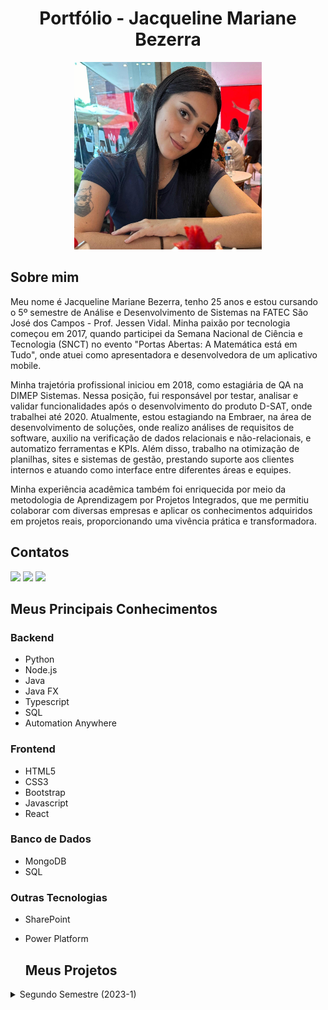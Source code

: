 <h1 align="center">Portfólio - Jacqueline Mariane Bezerra </h1>

<div align="center">


<img src="WhatsApp Image 2024-09-16 at 13.36.24.jpeg" alt="Foto de Jacqueline" width="300" height="300">
</div>

## Sobre mim
Meu nome é Jacqueline Mariane Bezerra, tenho 25 anos e estou cursando o 5º semestre de Análise e Desenvolvimento de Sistemas na FATEC São José dos Campos - Prof. Jessen Vidal. Minha paixão por tecnologia começou em 2017, quando participei da Semana Nacional de Ciência e Tecnologia (SNCT) no evento "Portas Abertas: A Matemática está em Tudo", onde atuei como apresentadora e desenvolvedora de um aplicativo mobile.

Minha trajetória profissional iniciou em 2018, como estagiária de QA na DIMEP Sistemas. Nessa posição, fui responsável por testar, analisar e validar funcionalidades após o desenvolvimento do produto D-SAT, onde trabalhei até 2020. Atualmente, estou estagiando na Embraer, na área de desenvolvimento de soluções, onde realizo análises de requisitos de software, auxilio na verificação de dados relacionais e não-relacionais, e automatizo ferramentas e KPIs. Além disso, trabalho na otimização de planilhas, sites e sistemas de gestão, prestando suporte aos clientes internos e atuando como interface entre diferentes áreas e equipes.

Minha experiência acadêmica também foi enriquecida por meio da metodologia de Aprendizagem por Projetos Integrados, que me permitiu colaborar com diversas empresas e aplicar os conhecimentos adquiridos em projetos reais, proporcionando uma vivência prática e transformadora.



## Contatos


[<img src = "https://img.shields.io/badge/Gmail-D14836?style=for-the-badge&logo=gmail&logoColor=white" />](mailto:jacqueline.mrnb@gmail.com)
[<img src = "https://img.shields.io/badge/github-black.svg?&style=for-the-badge&logo=github&logoColor=white" />](https://github.com/jxqlnm)
[<img src= "https://img.shields.io/badge/linkedin-%230077B5.svg?&style=for-the-badge&logo=linkedin&logoColor=white" />](https://www.linkedin.com/in/jacquelinebezerra/)

## Meus Principais Conhecimentos

### Backend
- Python
- Node.js
- Java
- Java FX
- Typescript
- SQL
- Automation Anywhere

### Frontend
- HTML5
- CSS3
- Bootstrap
- Javascript
- React

### Banco de Dados
- MongoDB
- SQL

### Outras Tecnologias
- SharePoint
- Power Platform

  ## Meus Projetos

<details>
  
  <summary>Segundo Semestre (2023-1)</summary>

  # API ADS 2º Semestre 
# Software Rendimento Escolar - VAPT

<p align="center">
      <img src="logo-BuzzTech.png" alt="logo da Buzz Tech" width="200">
      <h2 align="center"> Buzz Tech</h2>
      Programa Desktop em Java que automatize o controle de atividades avaliativas para professores de uma escola estadual.
  
   Cliente: FATEC São José dos Campos.

  [GitHub do Projeto](https://github.com/BuzzTech-API/API_ADS_2SEMESTRE_2023.1) 
  
  **Tecnologias utilizadas:**
  
  * MySQL
  * Java
  * JavaFX
  * JavaFX Scene Builder

 **Contribuições pessoais:**
  
  Neste projeto, atuei como desenvolvedora e fui responsável por implementar O CRUD (Create, Read, Update, Delete) das entidades do projeto como "Aluno", usando um banco de dados simples (MySQL) e também atuaei na configurações de algumas telas utilizando JavaFX. 
  
  
  **Hard Skills:**
  
  Durante o desenvolvimento desse projeto, exercitei as seguintes hard skills:
  
  * MySQL
  * Java
  * JavaFX
  * JavaFX Scene Builder

**Soft Skills:**

Durante este projeto, desenvolvi importantes soft skills, como <ins>adaptabilidade</ins>, <ins>resiliência</ins> e <ins>trabalho em equipe</ins>. Como foi meu primeiro projeto de API, me integrei a uma equipe já entrosada e com um ritmo estabelecido, o que exigiu flexibilidade para acompanhar o grupo e colaborar de forma eficaz. Essa experiência também fortaleceu minha <ins>comunicação</ins>, permitindo uma troca mais fluida de ideias e alinhamento constante com a equipe.



